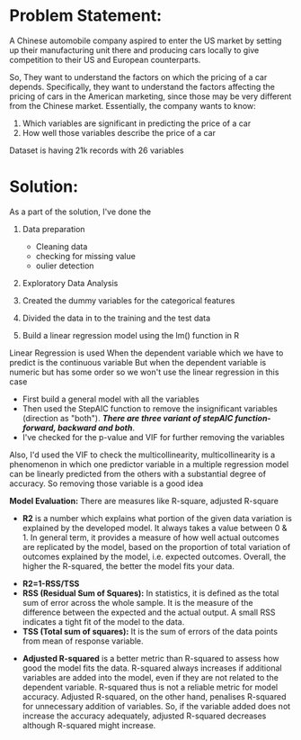 # Problem Statement:
A Chinese automobile company aspired to enter the US market by setting up their manufacturing unit there and producing cars locally to give competition to their US and European counterparts. 

So, They want to understand the factors on which the pricing of a car depends. Specifically, they want to understand the factors affecting the pricing of cars in the American marketing, since those may be very different from the Chinese market. Essentially, the company wants to know:

1. Which variables are significant in predicting the price of a car
2. How well those variables describe the price of a car

Dataset is having 21k records with 26 variables

# Solution:
As a part of the solution, I've done the
1. Data preparation
	- Cleaning data
	- checking for missing value
	- oulier detection

2. Exploratory Data Analysis
3. Created the dummy variables for the categorical features
4. Divided the data in to the training and the test data
5. Build a linear regression model using the lm() function in R

Linear Regression is used When the dependent variable which we have to predict is the continuous variable
But when the dependent variable is numeric but has some order so we won't use the linear regression in this case
* First build a general model with all the variables
* Then used the StepAIC function to remove the insignificant variables (direction as "both"). **_There are three variant of stepAIC function- forward, backward and both_**.
* I've checked for the p-value and VIF for further removing the variables

Also, I'd used the VIF to check the multicollinearity, multicollinearity is a phenomenon in which one predictor variable in a multiple regression model can be linearly predicted from the others with a substantial degree of accuracy. So removing those variable is a good idea

**Model Evaluation:** There are measures like R-square, adjusted R-square

* **R2** is a number which explains what portion of the given data variation is explained by the developed model. It always takes a value between 0 & 1. In general term, it provides a measure of how well actual outcomes are replicated by the model, based on the proportion of total variation of outcomes explained by the model, i.e. expected outcomes. Overall, the higher the R-squared, the better the model fits your data.
-  **R2=1-RSS/TSS**
-  **RSS (Residual Sum of Squares):** In statistics, it is defined as the total sum of error across the whole sample. It is the measure of the difference between the expected and the actual output. A small RSS indicates a tight fit of the model to the data.
-  **TSS (Total sum of squares):** It is the sum of errors of the data points from mean of response variable.

* **Adjusted R-squared** is a better metric than R-squared to assess how good the model fits the data. R-squared always increases if additional variables are added into the model, even if they are not related to the dependent variable. R-squared thus is not a reliable metric for model accuracy. Adjusted R-squared, on the other hand, penalises R-squared for unnecessary addition of variables. So, if the variable added does not increase the accuracy adequately, adjusted R-squared decreases although R-squared might increase.
